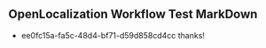 ## OpenLocalization Workflow Test MarkDown
* ee0fc15a-fa5c-48d4-bf71-d59d858cd4cc thanks!

<!--HONumber=Aug16_HO4-->


